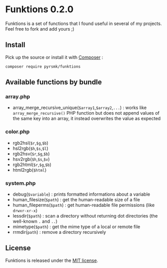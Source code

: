 Funktions 0.2.0
===============

Funktions is a set of functions that I found useful in several of my projects. Feel free to fork and add yours ;)

Install
-------

Pick up the source or install it with [Composer](https://getcomposer.org/) :

```
composer require pyrsmk/funktions
```

Available functions by bundle
-----------------------------

### array.php
- array\_merge\_recursive_unique(`$array1`,`$array2`,`...`) : works like `array_merge_recursive()` PHP function but does not append values of the same key into an array, it instead overwrites the value as expected

### color.php
- rgb2hsl(`$r`,`$g`,`$b`)
- hsl2rgb(`$h`,`$s`,`$l`)
- rgb2hsv(`$r`,`$g`,`$b`)
- hsv2rgb(`$h`,`$s`,`$v`)
- rgb2html(`$r`,`$g`,`$b`)
- html2rgb(`$html`)

### system.php
- debug(`$variable`) : prints formatted informations about a variable
- human_filesize(`$path`) : get the human-readable size of a file
- human_fileperms(`$path`) : get human-readable file permissions (like `drwxr-xr-x`)
- lessdir(`$path`) : scan a directory without returning dot directories (the well-known `.` and `..`)
- mimetype(`$path`) : get the mime type of a local or remote file
- rrmdir(`path`) : remove a directory recursively

License
-------

Funktions is released under the [MIT license](http://dreamysource.mit-license.org).